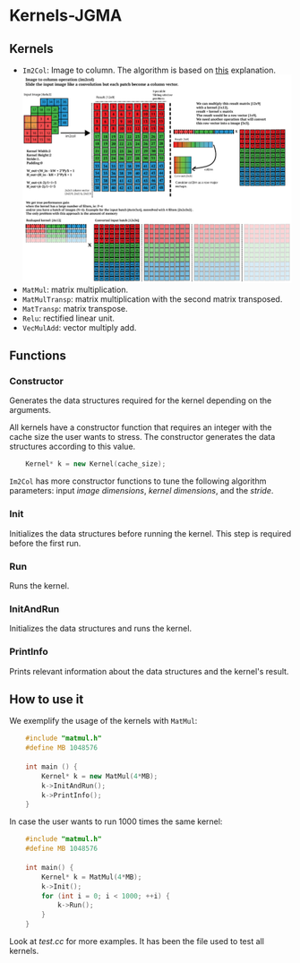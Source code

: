 # Kernels-JGMA

## Kernels

- `Im2Col`: Image to column. The algorithm is based on [this](https://leonardoaraujosantos.gitbook.io/artificial-inteligence/machine_learning/deep_learning/convolution_layer/making_faster) explanation.
![Im2ColAlgorithm](img/im2col.webp)
- `MatMul`: matrix multiplication.
- `MatMulTransp`: matrix multiplication with the second matrix transposed.
- `MatTransp`: matrix transpose.
- `Relu`: rectified linear unit.
- `VecMulAdd`: vector multiply add.

## Functions

### Constructor
Generates the data structures required for the kernel depending on the arguments. 

All kernels have a constructor function that requires an integer with the cache size the user wants to stress. The constructor generates the data structures according to this value.
```cpp
    Kernel* k = new Kernel(cache_size);
```
`Im2Col` has more constructor functions to tune the following algorithm parameters: input *image dimensions*, *kernel dimensions*, and the *stride*.

### Init
Initializes the data structures before running the kernel. This step is required before the first run.

### Run
Runs the kernel.

### InitAndRun
Initializes the data structures and runs the kernel.

### PrintInfo
Prints relevant information about the data structures and the kernel's result.

## How to use it
We exemplify the usage of the kernels with `MatMul`:
```cpp
    #include "matmul.h"
    #define MB 1048576

    int main () {
        Kernel* k = new MatMul(4*MB);
        k->InitAndRun();
        k->PrintInfo();
    }    
```
In case the user wants to run 1000 times the same kernel:
```cpp
    #include "matmul.h"
    #define MB 1048576

    int main() {
        Kernel* k = MatMul(4*MB);
        k->Init();
        for (int i = 0; i < 1000; ++i) {
            k->Run();
        }
    }
```

Look at *test.cc* for more examples. It has been the file used to test all kernels.
